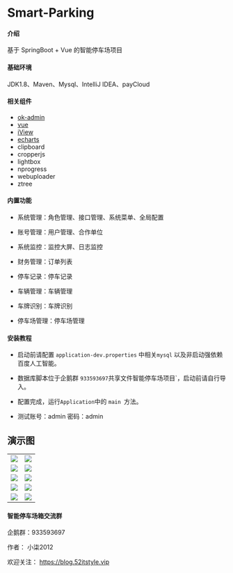 # Smart-Parking

#### 介绍

基于 SpringBoot + Vue 的智能停车场项目

#### 基础环境

JDK1.8、Maven、Mysql、IntelliJ IDEA、payCloud

#### 相关组件

- [ok-admin](https://gitee.com/bobi1234/ok-admin)
- [vue](https://cn.vuejs.org/)
- [iView](http://v1.iviewui.com/)
- [echarts](https://echarts.apache.org/zh/index.html)
- clipboard
- cropperjs
- lightbox
- nprogress
- webuploader
- ztree

#### 内置功能

- 系统管理：角色管理、接口管理、系统菜单、全局配置

- 账号管理：用户管理、合作单位

- 系统监控：监控大屏、日志监控

- 财务管理：订单列表

- 停车记录：停车记录

- 车辆管理：车辆管理

- 车牌识别：车牌识别

- 停车场管理：停车场管理


#### 安装教程

- 启动前请配置 `application-dev.properties` 中相关`mysql` 以及非启动强依赖百度人工智能。

- 数据库脚本位于企鹅群 `933593697`共享文件智能停车场项目`，启动前请自行导入。


- 配置完成，运行`Application`中的 `main `方法。

- 测试账号：admin 密码：admin 


## 演示图


<table>
    <tr>
        <td><img src="https://images.gitee.com/uploads/images/2021/0627/143152_4666a41a_87650.png"/></td>
        <td><img src="https://images.gitee.com/uploads/images/2021/0627/143228_2826d431_87650.png"/></td>
    </tr>
    <tr>
        <td><img src="https://images.gitee.com/uploads/images/2021/0627/143257_6dcf0f44_87650.png"/></td>
        <td><img src="https://images.gitee.com/uploads/images/2021/0627/143427_cf1d4c3f_87650.png"/></td>
    </tr>
    <tr>
        <td><img src="https://images.gitee.com/uploads/images/2021/0627/143450_688aef23_87650.png"/></td>
        <td><img src="https://images.gitee.com/uploads/images/2021/0627/143510_7737027f_87650.png"/></td>
    </tr>
	<tr>
        <td><img src="https://images.gitee.com/uploads/images/2021/0627/143532_e108417b_87650.png"/></td>
        <td><img src="https://images.gitee.com/uploads/images/2021/0627/143613_a65ca0da_87650.png"/></td>
    </tr>	 
    <tr>
        <td><img src="https://images.gitee.com/uploads/images/2021/0627/143701_9c521618_87650.png"/></td>
        <td><img src="https://images.gitee.com/uploads/images/2021/0627/143742_7c0baaf2_87650.png"/></td>
    </tr>
	
 </tr>
  
</table>

#### 智能停车场箱交流群

企鹅群：933593697


作者： 小柒2012

欢迎关注： https://blog.52itstyle.vip

